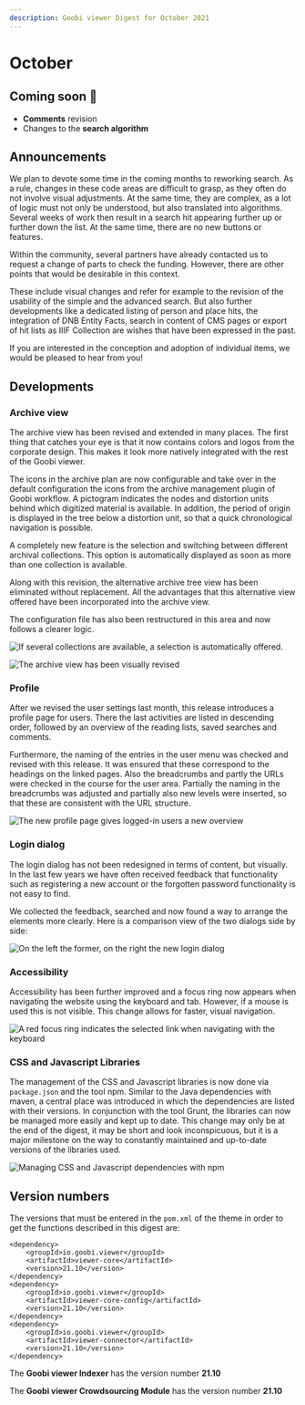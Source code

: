 ```yaml
---
description: Goobi viewer Digest for October 2021
---
```


# October

## Coming soon :rocket:&#x20;

* **Comments** revision
* Changes to the **search algorithm**

## Announcements&#x20;

We plan to devote some time in the coming months to reworking search. As a rule, changes in these code areas are difficult to grasp, as they often do not involve visual adjustments. At the same time, they are complex, as a lot of logic must not only be understood, but also translated into algorithms. Several weeks of work then result in a search hit appearing further up or further down the list. At the same time, there are no new buttons or features.&#x20;

Within the community, several partners have already contacted us to request a change of parts to check the funding. However, there are other points that would be desirable in this context.&#x20;

These include visual changes and refer for example to the revision of the usability of the simple and the advanced search. But also further developments like a dedicated listing of person and place hits, the integration of DNB Entity Facts, search in content of CMS pages or export of hit lists as IIIF Collection are wishes that have been expressed in the past.&#x20;

If you are interested in the conception and adoption of individual items, we would be pleased to hear from you!&#x20;

## Developments&#x20;

### Archive view&#x20;

The archive view has been revised and extended in many places. The first thing that catches your eye is that it now contains colors and logos from the corporate design. This makes it look more natively integrated with the rest of the Goobi viewer.&#x20;

The icons in the archive plan are now configurable and take over in the default configuration the icons from the archive management plugin of Goobi workflow. A pictogram indicates the nodes and distortion units behind which digitized material is available. In addition, the period of origin is displayed in the tree below a distortion unit, so that a quick chronological navigation is possible.&#x20;

A completely new feature is the selection and switching between different archival collections. This option is automatically displayed as soon as more than one collection is available.&#x20;

Along with this revision, the alternative archive tree view has been eliminated without replacement. All the advantages that this alternative view offered have been incorporated into the archive view.&#x20;

The configuration file has also been restructured in this area and now follows a clearer logic.

![If several collections are available, a selection is automatically offered.](../.gitbook/assets/21.10\_EN\_archive\_select-collection.png)

![The archive view has been visually revised](../.gitbook/assets/21.10\_EN\_archive\_visual-changes.png)

### Profile&#x20;

After we revised the user settings last month, this release introduces a profile page for users. There the last activities are listed in descending order, followed by an overview of the reading lists, saved searches and comments.&#x20;

Furthermore, the naming of the entries in the user menu was checked and revised with this release. It was ensured that these correspond to the headings on the linked pages. Also the breadcrumbs and partly the URLs were checked in the course for the user area. Partially the naming in the breadcrumbs was adjusted and partially also new levels were inserted, so that these are consistent with the URL structure.

![The new profile page gives logged-in users a new overview](../.gitbook/assets/21.10\_EN\_dashboard.png)

### Login dialog

The login dialog has not been redesigned in terms of content, but visually. In the last few years we have often received feedback that functionality such as registering a new account or the forgotten password functionality is not easy to find.&#x20;

We collected the feedback, searched and now found a way to arrange the elements more clearly. Here is a comparison view of the two dialogs side by side:

![On the left the former, on the right the new login dialog](../.gitbook/assets/21.10\_EN\_login-compare.png)

### Accessibility&#x20;

Accessibility has been further improved and a focus ring now appears when navigating the website using the keyboard and tab. However, if a mouse is used this is not visible. This change allows for faster, visual navigation.

![A red focus ring indicates the selected link when navigating with the keyboard](../.gitbook/assets/21.10\_EN\_wcag-focus.png)

### CSS and Javascript Libraries&#x20;

The management of the CSS and Javascript libraries is now done via `package.json` and the tool npm. Similar to the Java dependencies with maven, a central place was introduced in which the dependencies are listed with their versions. In conjunction with the tool Grunt, the libraries can now be managed more easily and kept up to date. This change may only be at the end of the digest, it may be short and look inconspicuous, but it is a major milestone on the way to constantly maintained and up-to-date versions of the libraries used.

![Managing CSS and Javascript dependencies with npm](../.gitbook/assets/21.10\_DE+EN\_npm-outdated.png)

## Version numbers&#x20;

The versions that must be entered in the `pom.xml` of the theme in order to get the functions described in this digest are:

```markup
<dependency>
    <groupId>io.goobi.viewer</groupId>
    <artifactId>viewer-core</artifactId>
    <version>21.10</version>
</dependency>
<dependency>
    <groupId>io.goobi.viewer</groupId>
    <artifactId>viewer-core-config</artifactId>
    <version>21.10</version>
</dependency>
<dependency>
    <groupId>io.goobi.viewer</groupId>
    <artifactId>viewer-connector</artifactId>
    <version>21.10</version>
</dependency>
```

The **Goobi viewer Indexer** has the version number **21.10**

The **Goobi viewer Crowdsourcing Module** has the version number **21.10**
